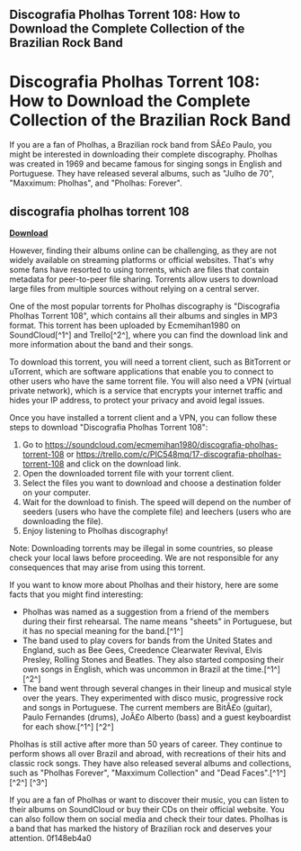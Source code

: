 ## Discografia Pholhas Torrent 108: How to Download the Complete Collection of the Brazilian Rock Band

  
# Discografia Pholhas Torrent 108: How to Download the Complete Collection of the Brazilian Rock Band
 
If you are a fan of Pholhas, a Brazilian rock band from SÃ£o Paulo, you might be interested in downloading their complete discography. Pholhas was created in 1969 and became famous for singing songs in English and Portuguese. They have released several albums, such as "Julho de 70", "Maxximum: Pholhas", and "Pholhas: Forever".
 
## discografia pholhas torrent 108


[**Download**](https://www.google.com/url?q=https%3A%2F%2Furlgoal.com%2F2tLogK&sa=D&sntz=1&usg=AOvVaw08FLk9etRrccNZ0n0kpm8E)

 
However, finding their albums online can be challenging, as they are not widely available on streaming platforms or official websites. That's why some fans have resorted to using torrents, which are files that contain metadata for peer-to-peer file sharing. Torrents allow users to download large files from multiple sources without relying on a central server.
 
One of the most popular torrents for Pholhas discography is "Discografia Pholhas Torrent 108", which contains all their albums and singles in MP3 format. This torrent has been uploaded by Ecmemihan1980 on SoundCloud[^1^] and Trello[^2^], where you can find the download link and more information about the band and their songs.
 
To download this torrent, you will need a torrent client, such as BitTorrent or uTorrent, which are software applications that enable you to connect to other users who have the same torrent file. You will also need a VPN (virtual private network), which is a service that encrypts your internet traffic and hides your IP address, to protect your privacy and avoid legal issues.
 
Once you have installed a torrent client and a VPN, you can follow these steps to download "Discografia Pholhas Torrent 108":
 
1. Go to https://soundcloud.com/ecmemihan1980/discografia-pholhas-torrent-108 or https://trello.com/c/PIC548mq/17-discografia-pholhas-torrent-108 and click on the download link.
2. Open the downloaded torrent file with your torrent client.
3. Select the files you want to download and choose a destination folder on your computer.
4. Wait for the download to finish. The speed will depend on the number of seeders (users who have the complete file) and leechers (users who are downloading the file).
5. Enjoy listening to Pholhas discography!

Note: Downloading torrents may be illegal in some countries, so please check your local laws before proceeding. We are not responsible for any consequences that may arise from using this torrent.
  
If you want to know more about Pholhas and their history, here are some facts that you might find interesting:

- Pholhas was named as a suggestion from a friend of the members during their first rehearsal. The name means "sheets" in Portuguese, but it has no special meaning for the band.[^1^]
- The band used to play covers for bands from the United States and England, such as Bee Gees, Creedence Clearwater Revival, Elvis Presley, Rolling Stones and Beatles. They also started composing their own songs in English, which was uncommon in Brazil at the time.[^1^] [^2^]
- The band went through several changes in their lineup and musical style over the years. They experimented with disco music, progressive rock and songs in Portuguese. The current members are BitÃ£o (guitar), Paulo Fernandes (drums), JoÃ£o Alberto (bass) and a guest keyboardist for each show.[^1^] [^2^]

Pholhas is still active after more than 50 years of career. They continue to perform shows all over Brazil and abroad, with recreations of their hits and classic rock songs. They have also released several albums and collections, such as "Pholhas Forever", "Maxximum Collection" and "Dead Faces".[^1^] [^2^] [^3^]
 
If you are a fan of Pholhas or want to discover their music, you can listen to their albums on SoundCloud or buy their CDs on their official website. You can also follow them on social media and check their tour dates. Pholhas is a band that has marked the history of Brazilian rock and deserves your attention.
 0f148eb4a0
